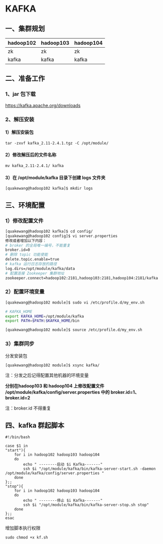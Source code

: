 # KAFKA

## 一、集群规划

| hadoop102 | hadoop103 | hadoop104 |
| --------- | --------- | --------- |
| zk        | zk        | zk        |
| kafka     | kafka     | kafka     |

## 二、准备工作

### 1、jar 包下载

https://kafka.apache.org/downloads

### 2、解压安装

#### 1）解压安装包

`tar -zxvf kafka_2.11-2.4.1.tgz -C /opt/module/`

#### 2）修改解压后的文件名称

`mv kafka_2.11-2.4.1/ kafka`

#### 3）在 /opt/module/kafka 目录下创建 logs 文件夹

`[quakewang@hadoop102 kafka]$ mkdir logs`

## 三、环境配置

### 1）修改配置文件

```bash
[quakewang@hadoop102 kafka]$ cd config/
[quakewang@hadoop102 config]$ vi server.properties
修改或者增加以下内容：
# broker 的全局唯一编号，不能重复
broker.id=0
# 删除 topic 功能使能
delete.topic.enable=true
# kafka 运行日志存放的路径
log.dirs=/opt/module/kafka/data
# 配置连接 Zookeeper 集群地址
zookeeper.connect=hadoop102:2181,hadoop103:2181,hadoop104:2181/kafka
```

### 2）配置环境变量

```bash
[quakewang@hadoop102 module]$ sudo vi /etc/profile.d/my_env.sh

# KAFKA_HOME
export KAFKA_HOME=/opt/module/kafka
export PATH=$PATH:$KAFKA_HOME/bin

[quakewang@hadoop102 module]$ source /etc/profile.d/my_env.sh
```

### 3）集群同步

分发安装包

`[quakewang@hadoop102 module]$ xsync kafka/`

注：分发之后记得配置其他机器的环境变量

**分别在hadoop103 和 hadoop104 上修改配置文件 /opt/module/kafka/config/server.properties 中的 broker.id=1、broker.id=2**

注：broker.id 不得重复

## 四、kafka 群起脚本

```shell
#!/bin/bash

case $1 in
"start"){
    for i in hadoop102 hadoop103 hadoop104
    do
        echo " --------启动 $i Kafka-------"
        ssh $i "/opt/module/kafka/bin/kafka-server-start.sh -daemon /opt/module/kafka/config/server.properties "
    done
};;
"stop"){
    for i in hadoop102 hadoop103 hadoop104
    do
        echo " --------停止 $i Kafka-------"
        ssh $i "/opt/module/kafka/bin/kafka-server-stop.sh stop"
    done
};;
esac
```

增加脚本执行权限

`sudo chmod +x kf.sh`
